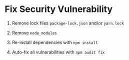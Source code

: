 # Fix Security Vulnerability

1. Remove lock files `package-lock.json` and/or `yarn.lock`

2. Remove `node_modules`

3. Re-install dependencies with `npm install`

4. Auto-fix all vulnerabilities with `npm audit fix`
